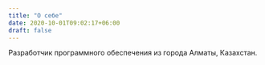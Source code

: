 ```yaml
---
title: "О себе"
date: 2020-10-01T09:02:17+06:00
draft: false
---
```


Разработчик программного обеспечения из города Алматы, Казахстан.